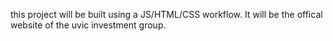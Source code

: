 this project will be built using a JS/HTML/CSS workflow. It will be the offical website of the uvic investment group.
